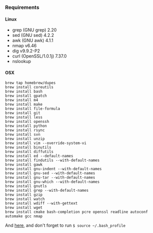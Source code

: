 ### Requirements

#### Linux
* grep (GNU grep) 2.20
* sed (GNU sed) 4.2.2
* awk (GNU awk) 4.1.1
* nmap v6.46
* dig v9.9.2-P2
* curl (OpenSSL/1.0.1j) 7.37.0
* nslookup

#### OSX
```
brew tap homebrew/dupes
brew install coreutils
brew install bash
brew install gpatch
brew install m4
brew install make
brew install file-formula
brew install git
brew install less
brew install openssh
brew install python
brew install rsync
brew install svn
brew install unzip
brew install vim --override-system-vi
brew install binutils
brew install diffutils
brew install ed --default-names
brew install findutils --with-default-names
brew install gawk
brew install gnu-indent --with-default-names
brew install gnu-sed --with-default-names
brew install gnu-tar --with-default-names
brew install gnu-which --with-default-names
brew install gnutls
brew install grep --with-default-names
brew install gzip
brew install watch
brew install wdiff --with-gettext
brew install wget
brew install cmake bash-completion pcre openssl readline autoconf automake gcc nmap
```

And [here](https://github.com/txthinking/dotfiles/blob/master/osxbash/.bash_profile#L2-L8), and don't forget to run `$ source ~/.bash_profile`
